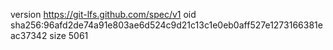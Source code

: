 version https://git-lfs.github.com/spec/v1
oid sha256:96afd2de74a91e803ae6d524c9d21c13c1e0eb0aff527e1273166381eac37342
size 5061
